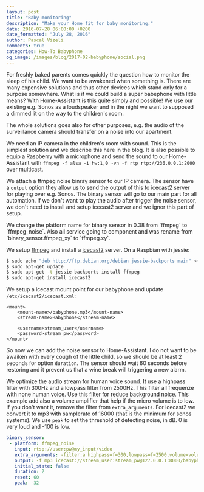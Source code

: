 ```yaml
---
layout: post
title: "Baby monitoring"
description: "Make your Home fit for baby monitoring."
date: 2016-07-28 06:00:00 +0200
date_formatted: "July 28, 2016"
author: Pascal Vizeli
comments: true
categories: How-To Babyphone
og_image: /images/blog/2017-02-babyphone/social.png
---
```


For freshly baked parents comes quickly the question how to monitor the sleep of his child. We want to be awakened when something is. There are many expensive solutions and thus other devices which stand only for a purpose somewhere. What is if we could build a super babephone with little means? With Home-Assistant is this quite simply and possible! We use our existing e.g. Sonos as a loudspeaker and in the night we want to supposed a dimmed lit on the way to the children's room.

The whole solutions goes also for other purposes, e.g. the audio of the surveillance camera should transfer on a noise into our apartment.

<!--more-->

We need an IP camera in the children's room with sound. This is the simplest solution and we describe this here in the blog. It is also possible to equip a Raspberry with a microphone and send the sound to our Home-Assistant with `ffmpeg -f alsa -i hw:1,0 -vn -f rtp rtp://236.0.0.1:2000` over multicast.

We attach a ffmpeg noise binray sensor to our IP camera. The sensor have a `output` option they allow us to send the output of this to icecast2 server for playing over e.g. Sonos. The binary sensor will go to our main part for all automation. If we don't want to play the audio after trigger the noise sensor, we don't need to install and setup icecast2 server and we ignor this part of setup.

<p class='note'>
We change the platform name for binary sensor in 0.38 from `ffmpeg` to `ffmpeg_noise`. Also all service going to component and was rename from `binary_sensor.ffmpeg_xy` to `ffmpeg.xy`.
</p>

We setup [ffmpeg](components/ffmpeg/) and install a [icecast2](http://icecast.org/) server. On a Raspbian with jessie:
```bash
$ sudo echo "deb http://ftp.debian.org/debian jessie-backports main" >> /etc/apt/sources.list
$ sudo apt-get update
$ sudo apt-get -t jessie-backports install ffmpeg
$ sudo apt-get install icecast2
```

We setup a icecast mount point for our babyphone and update `/etc/icecast2/icecast.xml`:
```
<mount>
    <mount-name>/babyphone.mp3</mount-name>
    <stream-name>Babyphone</stream-name>

    <username>stream_user</username>
    <password>stream_pw</password>
</mount>
```

So now we can add the noise sensor to Home-Assistant. I do not want to be awaiken with every cough of the little child, so we should be at least 2 seconds for option `duration`. The sensor should wait 60 seconds before restoring and it prevent us that a wine break will triggering a new alarm.

We optimize the audio stream for human voice sound. It use a highpass filter with 300Hz and a lowpass filter from 2500Hz. This filter all frequenze with none human voice. Use this filter for reduce background noice. This example add also a volume amplifier that help if the micro volume is to low. If you don't want it, remove the filter from `extra_arguments`. For icecast2 we convert it to mp3 with samplerate of 16000 (that is the minimum for sonos systems). We use `peak` to set the threshold of detecting noise, in dB. 0 is very loud and -100 is low.

```yaml
binary_sensor:
 - platform: ffmpeg_noise
   input: rtsp://user:pw@my_input/video
   extra_arguments: -filter:a highpass=f=300,lowpass=f=2500,volume=volume=2 -codec:a libmp3lame -ar 16000
   output: -f mp3 icecast://stream_user:stream_pw@127.0.0.1:8000/babyphone.mp3
   initial_state: false
   duration: 2
   reset: 60
   peak: -32
```
